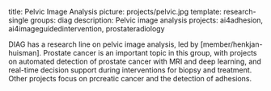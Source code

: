 title: Pelvic Image Analysis
picture: projects/pelvic.jpg
template: research-single
groups: diag
description: Pelvic image analysis
projects: ai4adhesion, ai4imageguidedintervention, prostateradiology

DIAG has a research line on pelvic image analysis, led by [member/henkjan-huisman]. Prostate cancer is an important topic in this group, with projects on automated detection of prostate cancer with MRI and deep learning, and real-time decision support during interventions for biopsy and treatment. Other projects focus on prcreatic cancer and the detection of adhesions. 
